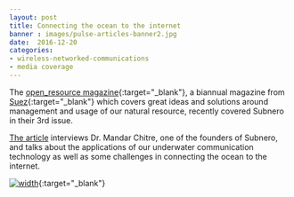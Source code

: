 ```yaml
---
layout: post
title: Connecting the ocean to the internet
banner : images/pulse-articles-banner2.jpg
date:  2016-12-20
categories:
- wireless-networked-communications
- media coverage
---
```


The [open_resource magazine](http://www.ready-for-the-resource-revolution.com/en/magazine/){:target="_blank"}, a biannual magazine from [Suez](http://www.suez-environnement.com/){:target="_blank"} which covers great ideas and solutions around management and usage of our natural resource, recently covered Subnero in their 3rd issue.

[The article](http://hosting.fluidbook.com/open-resource-magazine-03/#/36) interviews Dr. Mandar Chitre, one of the founders of Subnero, and talks about the applications of our underwater communication technology as well as some challenges in connecting the ocean to the internet.

[![width]({{site.baseurl}}/images/open_resource.jpg)](http://hosting.fluidbook.com/open-resource-magazine-03/#/36){:target="_blank"}
